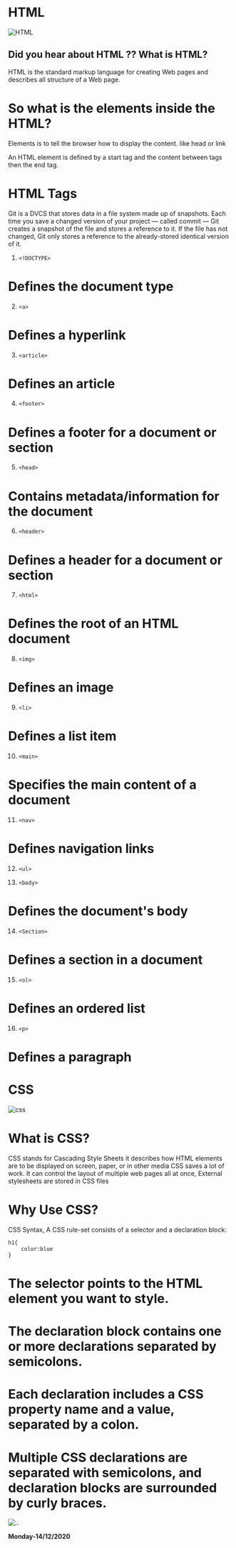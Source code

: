 # HTML

![HTML](https://d25yuvogekh0nj.cloudfront.net/2019/07/How-to-Create-Html-Newsletters-blog-banner-1250x500.png)


## Did you hear about HTML ?? What is HTML?

HTML is the standard markup language for creating Web pages and describes all structure of a Web page.

# So what is the elements  inside the HTML?

 Elements is to tell the browser how to display the content. like head or link 

 An HTML element is defined by a start tag and the content between tags then the end tag.


# HTML Tags
Git is a DVCS that stores data in a file system made up of snapshots. Each time you save a changed version of your project — called commit — Git creates a snapshot of the file and stores a reference to it. If the file has not changed, Git only stores a reference to the already-stored identical version of it.

1.  `<!DOCTYPE>` 
# Defines the document type

2. `<a>`
# Defines a hyperlink

3.  `<article>`
# Defines an article

4.  `<footer>`
# Defines a footer for a document or section

5.  `<head>`
# Contains metadata/information for the document

6.  `<header>`
# Defines a header for a document or section

7.  `<html>`
# Defines the root of an HTML document

8.  `<img>`
# Defines an image

9.  `<li>`
# Defines a list item

10.  `<main>`
# Specifies the main content of a document

11.  `<nav>`
# Defines navigation links

12.  `<ul>`

13.  `<body>`
# Defines the document's body

14.  `<Section>` 
# Defines a section in a document

15.  `<ol>`
# Defines an ordered list

16.  `<p>`
# Defines a paragraph


# CSS

![css](https://miro.medium.com/max/2684/1*lXKAoEYXdDvEUV8TeeqeBg.png)

# What is CSS?

CSS stands for Cascading Style Sheets it describes how HTML elements are to be displayed on screen, paper, or in other media
 CSS saves a lot of work. It can control the layout of multiple web pages all at once, External stylesheets are stored in CSS files

# Why Use CSS?

CSS Syntax, A CSS rule-set consists of a selector and a declaration block:

```
h1{
    color:blue
}
```

# The selector points to the HTML element you want to style.

# The declaration block contains one or more declarations separated by semicolons.

# Each declaration includes a CSS property name and a value, separated by a colon.

# Multiple CSS declarations are separated with semicolons, and declaration blocks are surrounded by curly braces.




![..](https://i.pinimg.com/originals/99/62/83/996283a2b48a3b7140be9a511ba013f1.jpg)


**Monday-14/12/2020**

